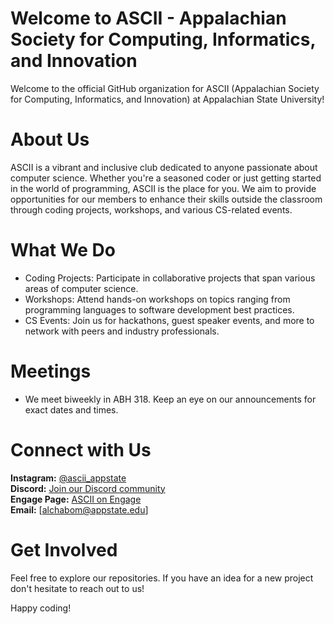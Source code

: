 # Welcome to ASCII - Appalachian Society for Computing, Informatics, and Innovation

Welcome to the official GitHub organization for ASCII (Appalachian Society for Computing, Informatics, and Innovation) at Appalachian State University!

# About Us
ASCII is a vibrant and inclusive club dedicated to anyone passionate about computer science. Whether you're a seasoned coder or just getting started in the world of programming, ASCII is the place for you. We aim to provide opportunities for our members to enhance their skills outside the classroom through coding projects, workshops, and various CS-related events.

# What We Do
* Coding Projects: Participate in collaborative projects that span various areas of computer science.
* Workshops: Attend hands-on workshops on topics ranging from programming languages to software development best practices.
* CS Events: Join us for hackathons, guest speaker events, and more to network with peers and industry professionals.

# Meetings
* We meet biweekly in ABH 318. Keep an eye on our announcements for exact dates and times.

# Connect with Us
**Instagram:** [@ascii_appstate](https://www.instagram.com/ascii_appstate/) </br>
**Discord:** [Join our Discord community](https://discord.gg/44V38WZ9nh) </br>
**Engage Page:** [ASCII on Engage](https://appstate.campuslabs.com/engage/organization/appalachian-society-for-computing-informatics-and-) </br>
**Email:** [alchabom@appstate.edu]

# Get Involved
Feel free to explore our repositories. If you have an idea for a new project don't hesitate to reach out to us!

Happy coding!
